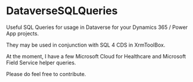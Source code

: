 # DataverseSQLQueries

Useful SQL Queries for usage in Dataverse for your Dynamics 365 / Power App projects.

They may be used in conjunction with SQL 4 CDS in XrmToolBox.

At the moment, I have a few Microsoft Cloud for Healthcare and Microsoft Field Service helper queries.

Please do feel free to contribute.

